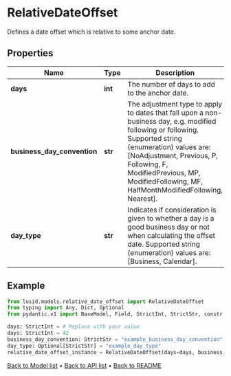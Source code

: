 # RelativeDateOffset

Defines a date offset which is relative to some anchor date.
## Properties
Name | Type | Description | Notes
------------ | ------------- | ------------- | -------------
**days** | **int** | The number of days to add to the anchor date. | 
**business_day_convention** | **str** | The adjustment type to apply to dates that fall upon a non-business day, e.g. modified following or following.    Supported string (enumeration) values are: [NoAdjustment, Previous, P, Following, F, ModifiedPrevious, MP, ModifiedFollowing, MF, HalfMonthModifiedFollowing, Nearest]. | 
**day_type** | **str** | Indicates if consideration is given to whether a day is a good business day or not when calculating the offset date.    Supported string (enumeration) values are: [Business, Calendar]. | [optional] 
## Example

```python
from lusid.models.relative_date_offset import RelativeDateOffset
from typing import Any, Dict, Optional
from pydantic.v1 import BaseModel, Field, StrictInt, StrictStr, constr

days: StrictInt = # Replace with your value
days: StrictInt = 42
business_day_convention: StrictStr = "example_business_day_convention"
day_type: Optional[StrictStr] = "example_day_type"
relative_date_offset_instance = RelativeDateOffset(days=days, business_day_convention=business_day_convention, day_type=day_type)

```

[Back to Model list](../README.md#documentation-for-models) &#8226; [Back to API list](../README.md#documentation-for-api-endpoints) &#8226; [Back to README](../README.md)

